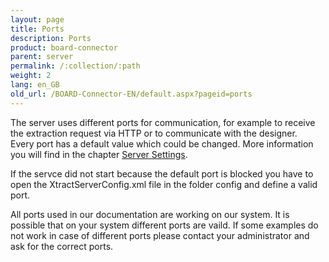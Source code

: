 ```yaml
---
layout: page
title: Ports
description: Ports
product: board-connector
parent: server
permalink: /:collection/:path
weight: 2
lang: en_GB
old_url: /BOARD-Connector-EN/default.aspx?pageid=ports
---
```


The server uses different ports for communication, for example to receive the extraction request via HTTP or to communicate with the designer.<br> 
Every port has a default value which could be changed. More information you will find in the chapter [Server Settings](). 

If the servce did not start because the default port is blocked you have to open the XtractServerConfig.xml file in the folder config and define a valid port.

All ports used in our documentation are working on our system. It is possible that on your system different ports are vaild. If some examples do not work in case of different ports please contact your administrator and ask for the correct ports.